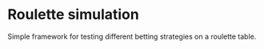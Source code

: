 # Roulette simulation

Simple framework for testing different betting strategies on a roulette table.
